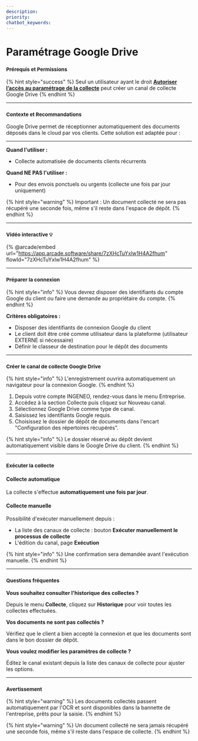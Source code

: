 ```yaml
---
description: 
priority: 
chatbot_keywords: 
---
```


# Paramétrage Google Drive

### <sup>**Prérequis et Permissions**</sup>

{% hint style="success" %}
Seul un utilisateur ayant le droit [**Autoriser l’accès au paramétrage de la collecte**](../administration/detail-des-droits.md) peut créer un canal de collecte Google Drive
{% endhint %}

***

### <sup>**Contexte et Recommandations**</sup>

Google Drive permet de réceptionner automatiquement des documents déposés dans le cloud par vos clients. Cette solution est adaptée pour :

***

**Quand l'utiliser :**

* Collecte automatisée de documents clients récurrents

**Quand NE PAS l'utiliser :**

* Pour des envois ponctuels ou urgents (collecte une fois par jour uniquement)

{% hint style="warning" %}
Important : Un document collecté ne sera pas récupéré une seconde fois, même s'il reste dans l'espace de dépôt.
{% endhint %}

***

### <sup>Vidéo interactive 💡</sup>

{% @arcade/embed url="https://app.arcade.software/share/7zXHcTuYxlw1H4A2fhum" flowId="7zXHcTuYxlw1H4A2fhum" %}

***

### <sup>**Préparer la connexion**</sup>

{% hint style="info" %}
Vous devrez disposer des identifiants du compte Google du client ou faire une demande au propriétaire du compte.
{% endhint %}

**Critères obligatoires :**

* Disposer des identifiants de connexion Google du client
* Le client doit être créé comme utilisateur dans la plateforme (utilisateur EXTERNE si nécessaire)
* Définir le classeur de destination pour le dépôt des documents

***

### <sup>**Créer le canal de collecte Google Drive**</sup>

{% hint style="info" %}
L'enregistrement ouvrira automatiquement un navigateur pour la connexion Google.
{% endhint %}

1. Depuis votre compte INGENEO, rendez-vous dans le menu Entreprise.
2. Accédez à la section Collecte puis cliquez sur Nouveau canal.
3. Sélectionnez Google Drive comme type de canal.
4. Saisissez les identifiants Google requis.
5. Choisissez le dossier de dépôt de documents dans l'encart "Configuration des répertoires récupérés".

{% hint style="info" %}
Le dossier réservé au dépôt devient automatiquement visible dans le Google Drive du client.
{% endhint %}

***

### <sup>**Exécuter la collecte**</sup>

#### **Collecte automatique**

La collecte s'effectue **automatiquement une fois par jour**.

#### **Collecte manuelle**

Possibilité d'exécuter manuellement depuis :

* La liste des canaux de collecte : bouton **Exécuter manuellement le processus de collecte**
* L'édition du canal, page **Exécution**

{% hint style="info" %}
Une confirmation sera demandée avant l'exécution manuelle.
{% endhint %}

***

### <sup>**Questions fréquentes**</sup>

**Vous souhaitez consulter l'historique des collectes ?**

Depuis le menu **Collecte**, cliquez sur **Historique** pour voir toutes les collectes effectuées.

**Vos documents ne sont pas collectés ?**

Vérifiez que le client a bien accepté la connexion et que les documents sont dans le bon dossier de dépôt.

**Vous voulez modifier les paramètres de collecte ?**

Éditez le canal existant depuis la liste des canaux de collecte pour ajuster les options.

***

### <sup>**Avertissement**</sup>

{% hint style="warning" %}
Les documents collectés passent automatiquement par l'OCR et sont disponibles dans la bannette de l'entreprise, prêts pour la saisie.
{% endhint %}

{% hint style="warning" %}
Un document collecté ne sera jamais récupéré une seconde fois, même s'il reste dans l'espace de collecte.
{% endhint %}

